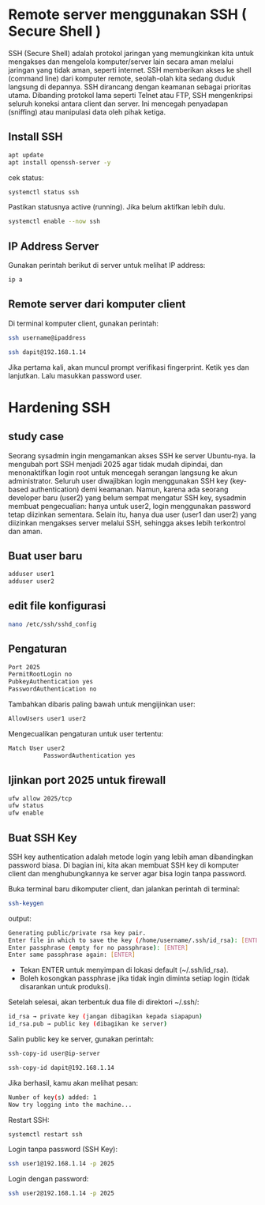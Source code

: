 # Remote server menggunakan SSH ( Secure Shell )
SSH (Secure Shell) adalah protokol jaringan yang memungkinkan kita untuk mengakses dan mengelola komputer/server lain secara aman melalui jaringan yang tidak aman, seperti internet. SSH memberikan akses ke shell (command line) dari komputer remote, seolah-olah kita sedang duduk langsung di depannya.
SSH dirancang dengan keamanan sebagai prioritas utama. Dibanding protokol lama seperti Telnet atau FTP, SSH mengenkripsi seluruh koneksi antara client dan server. Ini mencegah penyadapan (sniffing) atau manipulasi data oleh pihak ketiga.
## Install SSH
```bash
apt update
apt install openssh-server -y
```
cek status:
```bash
systemctl status ssh
```
Pastikan statusnya active (running). Jika belum aktifkan lebih dulu.
```bash
systemctl enable --now ssh
```
## IP Address Server
Gunakan perintah berikut di server untuk melihat IP address:
```bash
ip a
```
## Remote server dari komputer client
Di terminal komputer client, gunakan perintah:
```bash
ssh username@ipaddress

ssh dapit@192.168.1.14
```
Jika pertama kali, akan muncul prompt verifikasi fingerprint. Ketik yes dan lanjutkan. Lalu masukkan password user.
# Hardening SSH
## study case
Seorang sysadmin ingin mengamankan akses SSH ke server Ubuntu-nya. Ia mengubah port SSH menjadi 2025 agar tidak mudah dipindai, dan menonaktifkan login root untuk mencegah serangan langsung ke akun administrator. Seluruh user diwajibkan login menggunakan SSH key (key-based authentication) demi keamanan. Namun, karena ada seorang developer baru (user2) yang belum sempat mengatur SSH key, sysadmin membuat pengecualian: hanya untuk user2, login menggunakan password tetap diizinkan sementara. Selain itu, hanya dua user (user1 dan user2) yang diizinkan mengakses server melalui SSH, sehingga akses lebih terkontrol dan aman.
## Buat user baru
```bash
adduser user1
adduser user2
```
## edit file konfigurasi
```bash
nano /etc/ssh/sshd_config
```
## Pengaturan
```bash
Port 2025
PermitRootLogin no
PubkeyAuthentication yes
PasswordAuthentication no
```
Tambahkan dibaris paling bawah untuk mengijinkan user:
```bash
AllowUsers user1 user2
```
Mengecualikan pengaturan untuk user tertentu:
```bash
Match User user2
          PasswordAuthentication yes
```
## Ijinkan port 2025 untuk firewall
```bash
ufw allow 2025/tcp
ufw status
ufw enable
```
## Buat SSH Key
SSH key authentication adalah metode login yang lebih aman dibandingkan password biasa. Di bagian ini, kita akan membuat SSH key di komputer client dan menghubungkannya ke server agar bisa login tanpa password.

Buka terminal baru dikomputer client, dan jalankan perintah di terminal:
```bash
ssh-keygen
```
output:
```bash
Generating public/private rsa key pair.
Enter file in which to save the key (/home/username/.ssh/id_rsa): [ENTER]
Enter passphrase (empty for no passphrase): [ENTER]
Enter same passphrase again: [ENTER]
```
- Tekan ENTER untuk menyimpan di lokasi default (~/.ssh/id_rsa).
- Boleh kosongkan passphrase jika tidak ingin diminta setiap login (tidak disarankan untuk produksi).

Setelah selesai, akan terbentuk dua file di direktori ~/.ssh/:
```bash
id_rsa → private key (jangan dibagikan kepada siapapun)
id_rsa.pub → public key (dibagikan ke server)
```
Salin public key ke server, gunakan perintah:
```bash
ssh-copy-id user@ip-server

ssh-copy-id dapit@192.168.1.14
```
Jika berhasil, kamu akan melihat pesan:
```bash
Number of key(s) added: 1
Now try logging into the machine...
```
Restart SSH:
```bash
systemctl restart ssh
```
Login tanpa password (SSH Key):
```bash
ssh user1@192.168.1.14 -p 2025
```
Login dengan password:
```bash
ssh user2@192.168.1.14 -p 2025
```


